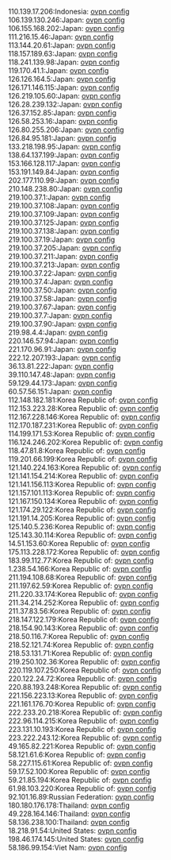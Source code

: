 110.139.17.206:Indonesia: [ovpn config](vpn/110_139_17_206.ovpn)  
106.139.130.246:Japan: [ovpn config](vpn/106_139_130_246.ovpn)  
106.155.168.202:Japan: [ovpn config](vpn/106_155_168_202.ovpn)  
111.216.15.46:Japan: [ovpn config](vpn/111_216_15_46.ovpn)  
113.144.20.61:Japan: [ovpn config](vpn/113_144_20_61.ovpn)  
118.157.189.63:Japan: [ovpn config](vpn/118_157_189_63.ovpn)  
118.241.139.98:Japan: [ovpn config](vpn/118_241_139_98.ovpn)  
119.170.41.1:Japan: [ovpn config](vpn/119_170_41_1.ovpn)  
126.126.164.5:Japan: [ovpn config](vpn/126_126_164_5.ovpn)  
126.171.146.115:Japan: [ovpn config](vpn/126_171_146_115.ovpn)  
126.219.105.60:Japan: [ovpn config](vpn/126_219_105_60.ovpn)  
126.28.239.132:Japan: [ovpn config](vpn/126_28_239_132.ovpn)  
126.37.152.85:Japan: [ovpn config](vpn/126_37_152_85.ovpn)  
126.58.253.16:Japan: [ovpn config](vpn/126_58_253_16.ovpn)  
126.80.255.206:Japan: [ovpn config](vpn/126_80_255_206.ovpn)  
126.84.95.181:Japan: [ovpn config](vpn/126_84_95_181.ovpn)  
133.218.198.95:Japan: [ovpn config](vpn/133_218_198_95.ovpn)  
138.64.137.199:Japan: [ovpn config](vpn/138_64_137_199.ovpn)  
153.166.128.117:Japan: [ovpn config](vpn/153_166_128_117.ovpn)  
153.191.149.84:Japan: [ovpn config](vpn/153_191_149_84.ovpn)  
202.177.110.99:Japan: [ovpn config](vpn/202_177_110_99.ovpn)  
210.148.238.80:Japan: [ovpn config](vpn/210_148_238_80.ovpn)  
219.100.37.1:Japan: [ovpn config](vpn/219_100_37_1.ovpn)  
219.100.37.108:Japan: [ovpn config](vpn/219_100_37_108.ovpn)  
219.100.37.109:Japan: [ovpn config](vpn/219_100_37_109.ovpn)  
219.100.37.125:Japan: [ovpn config](vpn/219_100_37_125.ovpn)  
219.100.37.138:Japan: [ovpn config](vpn/219_100_37_138.ovpn)  
219.100.37.19:Japan: [ovpn config](vpn/219_100_37_19.ovpn)  
219.100.37.205:Japan: [ovpn config](vpn/219_100_37_205.ovpn)  
219.100.37.211:Japan: [ovpn config](vpn/219_100_37_211.ovpn)  
219.100.37.213:Japan: [ovpn config](vpn/219_100_37_213.ovpn)  
219.100.37.22:Japan: [ovpn config](vpn/219_100_37_22.ovpn)  
219.100.37.4:Japan: [ovpn config](vpn/219_100_37_4.ovpn)  
219.100.37.50:Japan: [ovpn config](vpn/219_100_37_50.ovpn)  
219.100.37.58:Japan: [ovpn config](vpn/219_100_37_58.ovpn)  
219.100.37.67:Japan: [ovpn config](vpn/219_100_37_67.ovpn)  
219.100.37.7:Japan: [ovpn config](vpn/219_100_37_7.ovpn)  
219.100.37.90:Japan: [ovpn config](vpn/219_100_37_90.ovpn)  
219.98.4.4:Japan: [ovpn config](vpn/219_98_4_4.ovpn)  
220.146.57.94:Japan: [ovpn config](vpn/220_146_57_94.ovpn)  
221.170.96.91:Japan: [ovpn config](vpn/221_170_96_91.ovpn)  
222.12.207.193:Japan: [ovpn config](vpn/222_12_207_193.ovpn)  
36.13.81.222:Japan: [ovpn config](vpn/36_13_81_222.ovpn)  
39.110.147.48:Japan: [ovpn config](vpn/39_110_147_48.ovpn)  
59.129.44.173:Japan: [ovpn config](vpn/59_129_44_173.ovpn)  
60.57.56.151:Japan: [ovpn config](vpn/60_57_56_151.ovpn)  
112.148.182.181:Korea Republic of: [ovpn config](vpn/112_148_182_181.ovpn)  
112.153.223.28:Korea Republic of: [ovpn config](vpn/112_153_223_28.ovpn)  
112.167.228.146:Korea Republic of: [ovpn config](vpn/112_167_228_146.ovpn)  
112.170.187.231:Korea Republic of: [ovpn config](vpn/112_170_187_231.ovpn)  
114.199.171.53:Korea Republic of: [ovpn config](vpn/114_199_171_53.ovpn)  
116.124.246.202:Korea Republic of: [ovpn config](vpn/116_124_246_202.ovpn)  
118.47.81.8:Korea Republic of: [ovpn config](vpn/118_47_81_8.ovpn)  
119.201.66.199:Korea Republic of: [ovpn config](vpn/119_201_66_199.ovpn)  
121.140.224.163:Korea Republic of: [ovpn config](vpn/121_140_224_163.ovpn)  
121.141.154.214:Korea Republic of: [ovpn config](vpn/121_141_154_214.ovpn)  
121.141.156.113:Korea Republic of: [ovpn config](vpn/121_141_156_113.ovpn)  
121.157.101.113:Korea Republic of: [ovpn config](vpn/121_157_101_113.ovpn)  
121.167.150.134:Korea Republic of: [ovpn config](vpn/121_167_150_134.ovpn)  
121.174.29.122:Korea Republic of: [ovpn config](vpn/121_174_29_122.ovpn)  
121.191.14.205:Korea Republic of: [ovpn config](vpn/121_191_14_205.ovpn)  
125.140.5.236:Korea Republic of: [ovpn config](vpn/125_140_5_236.ovpn)  
125.143.30.114:Korea Republic of: [ovpn config](vpn/125_143_30_114.ovpn)  
14.51.153.60:Korea Republic of: [ovpn config](vpn/14_51_153_60.ovpn)  
175.113.228.172:Korea Republic of: [ovpn config](vpn/175_113_228_172.ovpn)  
183.99.112.77:Korea Republic of: [ovpn config](vpn/183_99_112_77.ovpn)  
1.238.54.166:Korea Republic of: [ovpn config](vpn/1_238_54_166.ovpn)  
211.194.108.68:Korea Republic of: [ovpn config](vpn/211_194_108_68.ovpn)  
211.197.62.59:Korea Republic of: [ovpn config](vpn/211_197_62_59.ovpn)  
211.220.33.174:Korea Republic of: [ovpn config](vpn/211_220_33_174.ovpn)  
211.34.214.252:Korea Republic of: [ovpn config](vpn/211_34_214_252.ovpn)  
211.37.83.56:Korea Republic of: [ovpn config](vpn/211_37_83_56.ovpn)  
218.147.122.179:Korea Republic of: [ovpn config](vpn/218_147_122_179.ovpn)  
218.154.90.143:Korea Republic of: [ovpn config](vpn/218_154_90_143.ovpn)  
218.50.116.7:Korea Republic of: [ovpn config](vpn/218_50_116_7.ovpn)  
218.52.121.74:Korea Republic of: [ovpn config](vpn/218_52_121_74.ovpn)  
218.53.131.71:Korea Republic of: [ovpn config](vpn/218_53_131_71.ovpn)  
219.250.102.36:Korea Republic of: [ovpn config](vpn/219_250_102_36.ovpn)  
220.119.107.250:Korea Republic of: [ovpn config](vpn/220_119_107_250.ovpn)  
220.122.24.72:Korea Republic of: [ovpn config](vpn/220_122_24_72.ovpn)  
220.88.193.248:Korea Republic of: [ovpn config](vpn/220_88_193_248.ovpn)  
221.156.223.13:Korea Republic of: [ovpn config](vpn/221_156_223_13.ovpn)  
221.161.176.70:Korea Republic of: [ovpn config](vpn/221_161_176_70.ovpn)  
222.233.20.218:Korea Republic of: [ovpn config](vpn/222_233_20_218.ovpn)  
222.96.114.215:Korea Republic of: [ovpn config](vpn/222_96_114_215.ovpn)  
223.131.10.193:Korea Republic of: [ovpn config](vpn/223_131_10_193.ovpn)  
223.222.243.12:Korea Republic of: [ovpn config](vpn/223_222_243_12.ovpn)  
49.165.82.221:Korea Republic of: [ovpn config](vpn/49_165_82_221.ovpn)  
58.121.61.6:Korea Republic of: [ovpn config](vpn/58_121_61_6.ovpn)  
58.227.115.61:Korea Republic of: [ovpn config](vpn/58_227_115_61.ovpn)  
59.17.52.100:Korea Republic of: [ovpn config](vpn/59_17_52_100.ovpn)  
59.21.85.194:Korea Republic of: [ovpn config](vpn/59_21_85_194.ovpn)  
61.98.103.220:Korea Republic of: [ovpn config](vpn/61_98_103_220.ovpn)  
92.101.16.89:Russian Federation: [ovpn config](vpn/92_101_16_89.ovpn)  
180.180.176.178:Thailand: [ovpn config](vpn/180_180_176_178.ovpn)  
49.228.164.146:Thailand: [ovpn config](vpn/49_228_164_146.ovpn)  
58.136.238.100:Thailand: [ovpn config](vpn/58_136_238_100.ovpn)  
18.218.91.54:United States: [ovpn config](vpn/18_218_91_54.ovpn)  
198.46.174.145:United States: [ovpn config](vpn/198_46_174_145.ovpn)  
58.186.99.154:Viet Nam: [ovpn config](vpn/58_186_99_154.ovpn)  

